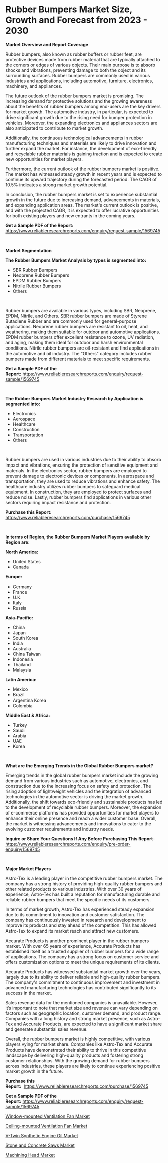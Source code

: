 <p><h1>Rubber Bumpers Market Size, Growth and Forecast from 2023 - 2030</h1></p><p><strong>Market Overview and Report Coverage</strong></p>
<p><p>Rubber bumpers, also known as rubber buffers or rubber feet, are protective devices made from rubber material that are typically attached to the corners or edges of various objects. Their main purpose is to absorb shocks and vibrations, preventing damage to both the object and its surrounding surfaces. Rubber bumpers are commonly used in various industries and applications, including automotive, furniture, electronics, machinery, and appliances.</p><p>The future outlook of the rubber bumpers market is promising. The increasing demand for protective solutions and the growing awareness about the benefits of rubber bumpers among end-users are the key drivers for market growth. The automotive industry, in particular, is expected to drive significant growth due to the rising need for bumper protection in vehicles. Moreover, the expanding electronics and appliances sectors are also anticipated to contribute to market growth.</p><p>Additionally, the continuous technological advancements in rubber manufacturing techniques and materials are likely to drive innovation and further expand the market. For instance, the development of eco-friendly and recyclable rubber materials is gaining traction and is expected to create new opportunities for market players.</p><p>Furthermore, the current outlook of the rubber bumpers market is positive. The market has witnessed steady growth in recent years and is expected to continue its upward trajectory during the forecasted period. The CAGR of 10.5% indicates a strong market growth potential.</p><p>In conclusion, the rubber bumpers market is set to experience substantial growth in the future due to increasing demand, advancements in materials, and expanding application areas. The market's current outlook is positive, and with the projected CAGR, it is expected to offer lucrative opportunities for both existing players and new entrants in the coming years.</p></p>
<p><strong>Get a Sample PDF of the Report:</strong> <a href="https://www.reliableresearchreports.com/enquiry/request-sample/1569745">https://www.reliableresearchreports.com/enquiry/request-sample/1569745</a></p>
<p>&nbsp;</p>
<p><strong>Market Segmentation</strong></p>
<p><strong>The Rubber Bumpers Market Analysis by types is segmented into:</strong></p>
<p><ul><li>SBR Rubber Bumpers</li><li>Neoprene Rubber Bumpers</li><li>EPDM Rubber Bumpers</li><li>Nitrile Rubber Bumpers</li><li>Others</li></ul></p>
<p>&nbsp;</p>
<p><p>Rubber bumpers are available in various types, including SBR, Neoprene, EPDM, Nitrile, and Others. SBR rubber bumpers are made of Styrene Butadiene Rubber and are commonly used for general-purpose applications. Neoprene rubber bumpers are resistant to oil, heat, and weathering, making them suitable for outdoor and automotive applications. EPDM rubber bumpers offer excellent resistance to ozone, UV radiation, and aging, making them ideal for outdoor and harsh environmental conditions. Nitrile rubber bumpers are oil-resistant and find applications in the automotive and oil industry. The "Others" category includes rubber bumpers made from different materials to meet specific requirements.</p></p>
<p><strong>Get a Sample PDF of the Report:</strong>&nbsp;<a href="https://www.reliableresearchreports.com/enquiry/request-sample/1569745">https://www.reliableresearchreports.com/enquiry/request-sample/1569745</a></p>
<p>&nbsp;</p>
<p><strong>The Rubber Bumpers Market Industry Research by Application is segmented into:</strong></p>
<p><ul><li>Electronics</li><li>Aerospace</li><li>Healthcare</li><li>Construction</li><li>Transportation</li><li>Others</li></ul></p>
<p>&nbsp;</p>
<p><p>Rubber bumpers are used in various industries due to their ability to absorb impact and vibrations, ensuring the protection of sensitive equipment and materials. In the electronics sector, rubber bumpers are employed to prevent damage to electronic devices or components. In aerospace and transportation, they are used to reduce vibrations and enhance safety. The healthcare industry utilizes rubber bumpers to safeguard medical equipment. In construction, they are employed to protect surfaces and reduce noise. Lastly, rubber bumpers find applications in various other sectors requiring impact resistance and protection.</p></p>
<p><strong>Purchase this Report:</strong>&nbsp; <a href="https://www.reliableresearchreports.com/purchase/1569745">https://www.reliableresearchreports.com/purchase/1569745</a></p>
<p>&nbsp;</p>
<p><strong>In terms of Region, the Rubber Bumpers Market Players available by Region are:</strong></p>
<p>
    <p> <strong> North America: </strong>
        <ul>
            <li>United States</li>
            <li>Canada</li>
        </ul>
        </p> 
    <p> <strong> Europe: </strong>
        <ul>
            <li>Germany</li>
            <li>France</li>
            <li>U.K.</li>
            <li>Italy</li>
            <li>Russia</li>
        </ul>
        </p> 
    <p> <strong> Asia-Pacific: </strong>
        <ul>
            <li>China</li>
            <li>Japan</li>
            <li>South Korea</li>
            <li>India</li>
            <li>Australia</li>
            <li>China Taiwan</li>
            <li>Indonesia</li>
            <li>Thailand</li>
            <li>Malaysia</li>
        </ul>
        </p> 
    <p> <strong> Latin America: </strong>
        <ul>
            <li>Mexico</li>
            <li>Brazil</li>
            <li>Argentina Korea</li>
            <li>Colombia</li>
        </ul>
        </p> 
    <p> <strong> Middle East & Africa: </strong>
        <ul>
            <li>Turkey</li>
            <li>Saudi</li>
            <li>Arabia</li>
            <li>UAE</li>
            <li>Korea</li>
        </ul>
    </p>
    </p>
<p>&nbsp;</p>
<p><strong>What are the Emerging Trends in the Global Rubber Bumpers market?</strong></p>
<p><p>Emerging trends in the global rubber bumpers market include the growing demand from various industries such as automotive, electronics, and construction due to the increasing focus on safety and protection. The rising adoption of lightweight vehicles and the integration of advanced technologies in the automotive sector is driving the market growth. Additionally, the shift towards eco-friendly and sustainable products has led to the development of recyclable rubber bumpers. Moreover, the expansion of e-commerce platforms has provided opportunities for market players to enhance their online presence and reach a wider customer base. Overall, the market is witnessing advancements and innovations to cater to the evolving customer requirements and industry needs.</p></p>
<p><strong>Inquire or Share Your Questions If Any Before Purchasing This Report</strong>- <a href="https://www.reliableresearchreports.com/enquiry/pre-order-enquiry/1569745">https://www.reliableresearchreports.com/enquiry/pre-order-enquiry/1569745</a></p>
<p>&nbsp;</p>
<p><strong>Major Market Players</strong></p>
<p><p>Astro-Tex is a leading player in the competitive rubber bumpers market. The company has a strong history of providing high-quality rubber bumpers and other related products to various industries. With over 30 years of experience, Astro-Tex has built a reputation for manufacturing durable and reliable rubber bumpers that meet the specific needs of its customers.</p><p>In terms of market growth, Astro-Tex has experienced steady expansion due to its commitment to innovation and customer satisfaction. The company has continuously invested in research and development to improve its products and stay ahead of the competition. This has allowed Astro-Tex to expand its market reach and attract new customers.</p><p>Accurate Products is another prominent player in the rubber bumpers market. With over 65 years of experience, Accurate Products has established itself as a trusted supplier of rubber bumpers for a wide range of applications. The company has a strong focus on customer service and offers customization options to meet the unique requirements of its clients.</p><p>Accurate Products has witnessed substantial market growth over the years, largely due to its ability to deliver reliable and high-quality rubber bumpers. The company's commitment to continuous improvement and investment in advanced manufacturing technologies has contributed significantly to its success in the market.</p><p>Sales revenue data for the mentioned companies is unavailable. However, it’s important to note that market size and revenue can vary depending on factors such as geographic location, customer demand, and product range. Companies with a long history and strong market presence, such as Astro-Tex and Accurate Products, are expected to have a significant market share and generate substantial sales revenue.</p><p>Overall, the rubber bumpers market is highly competitive, with various players vying for market share. Companies like Astro-Tex and Accurate Products have demonstrated their ability to thrive in this competitive landscape by delivering high-quality products and fostering strong customer relationships. With the growing demand for rubber bumpers across industries, these players are likely to continue experiencing positive market growth in the future.</p></p>
<p><strong>Purchase this Report:</strong>&nbsp;&nbsp;<a href="https://www.reliableresearchreports.com/purchase/1569745">https://www.reliableresearchreports.com/purchase/1569745</a></p>
<p></p>
<p><strong>Get a Sample PDF of the Report:</strong>&nbsp;<a href="https://www.reliableresearchreports.com/enquiry/request-sample/1569745">https://www.reliableresearchreports.com/enquiry/request-sample/1569745</a></p>
<p><p><a href="https://medium.com/@smriti.reportprime/window-mounted-ventilation-fan-market-competitive-analysis-market-trends-and-forecast-to-2030-ece0d8102261">Window-mounted Ventilation Fan Market</a></p><p><a href="https://medium.com/@chiragreportprime4/ceiling-mounted-ventilation-fan-market-size-reveals-the-best-marketing-channels-in-global-industry-83b481e84a42">Ceiling-mounted Ventilation Fan Market</a></p><p><a href="https://www.linkedin.com/pulse/v-twin-synthetic-engine-oil-market-size-share-amp-trends-analysis/">V-Twin Synthetic Engine Oil Market</a></p><p><a href="https://github.com/surverupesha/Market-Research-Report-List-1/blob/main/stone-and-concrete-saws-market.md">Stone and Concrete Saws Market</a></p><p><a href="https://www.linkedin.com/pulse/machining-head-market-size-share-amp-trends-analysis-report/">Machining Head Market</a></p></p>
